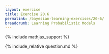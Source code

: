 ```yaml
---
layout: exercise
title: Exercise 20.6
permalink: /bayesian-learning-exercises/20-6/
breadcrumb: Learning Probabilistic Models
---
```


{% include mathjax_support %}

<div><i class="arrow-up loader" data-chapter="bayesian-learning-exercises" data-exercise="ex_6" data-rating="0"></i></div>
{% include_relative question.md %}
